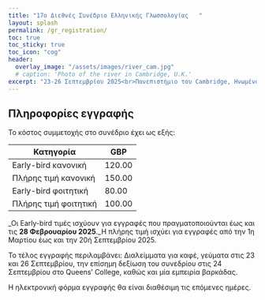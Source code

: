 ```yaml
---
title: "17ο Διεθνές Συνέδριο Ελληνικής Γλωσσολογίας   "
layout: splash
permalink: /gr_registration/
toc: true
toc_sticky: true
toc_icon: "cog"
header:
  overlay_image: "/assets/images/river_cam.jpg"
  # caption: 'Photo of the river in Cambridge, U.K.'
excerpt: "23-26 Σεπτεμβρίου 2025<br>Πανεπιστήμιο του Cambridge, Ηνωμένο Βασίλειο"
---
```


## Πληροφορίες εγγραφής

Το κόστος συμμετοχής στο συνέδριο έχει ως εξής:

| Κατηγορία | GBP |
| --- | --- |
| Early-bird κανονική | 120.00 |
| Πλήρης τιμή κανονική | 150.00 |
| Early-bird φοιτητική | 80.00 |
| Πλήρης τιμή φοιτητική | 100.00 |

_Οι Early-bird τιμές ισχύουν για εγγραφές που πραγματοποιούνται έως και τις **28 Φεβρουαρίου 2025**._Η πλήρης τιμή ισχύει για εγγραφές από την 1η Μαρτίου έως και την 20ή Σεπτεμβρίου 2025.

Το τέλος εγγραφής περιλαμβάνει: Διαλείμματα για καφέ, γεύματα στις 23 και 26 Σεπτεμβρίου, την επίσημη δεξίωση του συνεδρίου στις 24 Σεπτεμβρίου στο Queens’ College, καθώς και μία εμπειρία βαρκάδας.

Η ηλεκτρονική φόρμα εγγραφής θα είναι διαθέσιμη τις επόμενες ημέρες.
